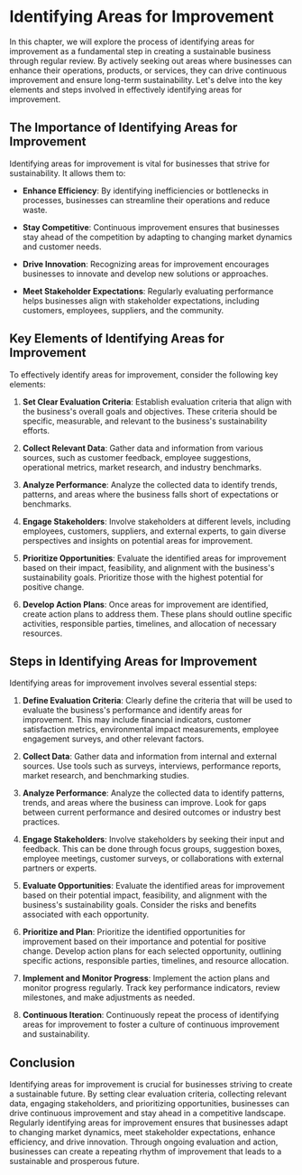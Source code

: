 Identifying Areas for Improvement
==========================================

In this chapter, we will explore the process of identifying areas for improvement as a fundamental step in creating a sustainable business through regular review. By actively seeking out areas where businesses can enhance their operations, products, or services, they can drive continuous improvement and ensure long-term sustainability. Let's delve into the key elements and steps involved in effectively identifying areas for improvement.

The Importance of Identifying Areas for Improvement
---------------------------------------------------

Identifying areas for improvement is vital for businesses that strive for sustainability. It allows them to:

* **Enhance Efficiency**: By identifying inefficiencies or bottlenecks in processes, businesses can streamline their operations and reduce waste.

* **Stay Competitive**: Continuous improvement ensures that businesses stay ahead of the competition by adapting to changing market dynamics and customer needs.

* **Drive Innovation**: Recognizing areas for improvement encourages businesses to innovate and develop new solutions or approaches.

* **Meet Stakeholder Expectations**: Regularly evaluating performance helps businesses align with stakeholder expectations, including customers, employees, suppliers, and the community.

Key Elements of Identifying Areas for Improvement
-------------------------------------------------

To effectively identify areas for improvement, consider the following key elements:

1. **Set Clear Evaluation Criteria**: Establish evaluation criteria that align with the business's overall goals and objectives. These criteria should be specific, measurable, and relevant to the business's sustainability efforts.

2. **Collect Relevant Data**: Gather data and information from various sources, such as customer feedback, employee suggestions, operational metrics, market research, and industry benchmarks.

3. **Analyze Performance**: Analyze the collected data to identify trends, patterns, and areas where the business falls short of expectations or benchmarks.

4. **Engage Stakeholders**: Involve stakeholders at different levels, including employees, customers, suppliers, and external experts, to gain diverse perspectives and insights on potential areas for improvement.

5. **Prioritize Opportunities**: Evaluate the identified areas for improvement based on their impact, feasibility, and alignment with the business's sustainability goals. Prioritize those with the highest potential for positive change.

6. **Develop Action Plans**: Once areas for improvement are identified, create action plans to address them. These plans should outline specific activities, responsible parties, timelines, and allocation of necessary resources.

Steps in Identifying Areas for Improvement
------------------------------------------

Identifying areas for improvement involves several essential steps:

1. **Define Evaluation Criteria**: Clearly define the criteria that will be used to evaluate the business's performance and identify areas for improvement. This may include financial indicators, customer satisfaction metrics, environmental impact measurements, employee engagement surveys, and other relevant factors.

2. **Collect Data**: Gather data and information from internal and external sources. Use tools such as surveys, interviews, performance reports, market research, and benchmarking studies.

3. **Analyze Performance**: Analyze the collected data to identify patterns, trends, and areas where the business can improve. Look for gaps between current performance and desired outcomes or industry best practices.

4. **Engage Stakeholders**: Involve stakeholders by seeking their input and feedback. This can be done through focus groups, suggestion boxes, employee meetings, customer surveys, or collaborations with external partners or experts.

5. **Evaluate Opportunities**: Evaluate the identified areas for improvement based on their potential impact, feasibility, and alignment with the business's sustainability goals. Consider the risks and benefits associated with each opportunity.

6. **Prioritize and Plan**: Prioritize the identified opportunities for improvement based on their importance and potential for positive change. Develop action plans for each selected opportunity, outlining specific actions, responsible parties, timelines, and resource allocation.

7. **Implement and Monitor Progress**: Implement the action plans and monitor progress regularly. Track key performance indicators, review milestones, and make adjustments as needed.

8. **Continuous Iteration**: Continuously repeat the process of identifying areas for improvement to foster a culture of continuous improvement and sustainability.

Conclusion
----------

Identifying areas for improvement is crucial for businesses striving to create a sustainable future. By setting clear evaluation criteria, collecting relevant data, engaging stakeholders, and prioritizing opportunities, businesses can drive continuous improvement and stay ahead in a competitive landscape. Regularly identifying areas for improvement ensures that businesses adapt to changing market dynamics, meet stakeholder expectations, enhance efficiency, and drive innovation. Through ongoing evaluation and action, businesses can create a repeating rhythm of improvement that leads to a sustainable and prosperous future.
